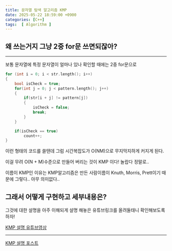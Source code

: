 ```yaml
---
title: 문자열 탐색 알고리즘 KMP
date: 2025-05-22 18:59:00 +0900
categories: [C++]  
tags:  [ Algorithm ]
---
```


## 왜 쓰는거지 그냥 2중 for문 쓰면되잖아?
--------------------------------

보통 문자열에 특정 문자열이 얼마나 있나 확인할 때에는 2중 for문으로

```c++
for (int i = 0; i < str.length(); i++)
{
    bool isCheck = true;
    for(int j = 0; j < pattern.length(); j++)
    {
        if(str[i + j] != pattern[j])
        {
            isCheck = false;
            break;
        }    
    }

    if(isCheck == true)
        count++;
}
```

이런 형태의 코드를 쓸탠데 그럼 시간복잡도가 O(NM)으로 무지막지하게 커지게 된다.

이걸 무려 O(N + M)수준으로 만들어 버리는 것이 KMP 이다! 놀랍다 정말로..

이름이 KMP인 이유는 KMP알고리즘은 만든 사람이름이 Knuth, Morris, Prett이기 때문에 그렇다.. 아무 의미없다..

## 그래서 어떻게 구현하고 세부내용은?

그것에 대한 설명을 아주 이해되게 설명 해놓은 유튜브링크를 올려둘태니 확인해보도록하자!

[KMP 설명 유튜브영상](https://www.youtube.com/watch?v=yWWbLrV4PZ8)

-----------------------------------------------------------------
[KMP 설명 포스트](https://blog.naver.com/ndb796/221240660061)



